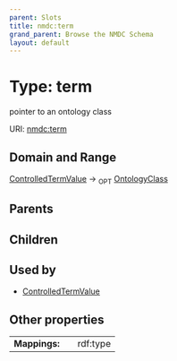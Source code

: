 ```yaml
---
parent: Slots
title: nmdc:term
grand_parent: Browse the NMDC Schema
layout: default
---
```


# Type: term


pointer to an ontology class

URI: [nmdc:term](https://microbiomedata/meta/term)

## Domain and Range

[ControlledTermValue](ControlledTermValue.md) ->  <sub>OPT</sub> [OntologyClass](OntologyClass.md)

## Parents


## Children


## Used by

 * [ControlledTermValue](ControlledTermValue.md)

## Other properties

|  |  |  |
| --- | --- | --- |
| **Mappings:** | | rdf:type |


